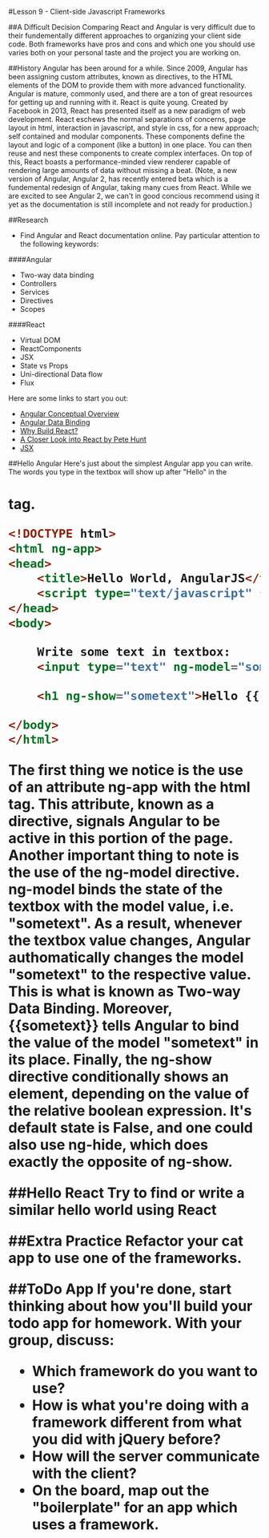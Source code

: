 #Lesson 9 - Client-side Javascript Frameworks

##A Difficult Decision
Comparing React and Angular is very difficult due to their fundementally different approaches to organizing your client side code. Both frameworks have pros and cons and which one you should use varies both on your personal taste and the project you are working on.

##History
Angular has been around for a while. Since 2009, Angular has been assigning custom attributes, known as directives, to the HTML elements of the DOM to provide them with more advanced functionality. Angular is mature, commonly used, and there are a ton of great resources for getting up and running with it. React is quite young. Created by Facebook in 2013, React has presented itself as a new paradigm of web development. React eschews the normal separations of concerns, page layout in html, interaction in javascript, and style in css, for a new approach; self contained and modular components. These components define the layout and logic of a component (like a button) in one place. You can then reuse and nest these components to create complex interfaces. On top of this, React boasts a performance-minded view renderer capable of rendering large amounts of data without missing a beat. (Note, a new version of Angular, Angular 2, has recently entered beta which is a fundemental redesign of Angular, taking many cues from React. While we are excited to see Angular 2, we can't in good concious recommend using it yet as the documentation is still incomplete and not ready for production.)

##Research
- Find Angular and React documentation online. Pay particular attention to the following keywords:

####Angular
- Two-way data binding
- Controllers
- Services
- Directives
- Scopes

####React
- Virtual DOM
- ReactComponents
- JSX
- State vs Props
- Uni-directional Data flow
- Flux

Here are some links to start you out:
- [Angular Conceptual Overview](https://docs.angularjs.org/guide/concepts)
- [Angular Data Binding](https://docs.angularjs.org/guide/databinding)
- [Why Build React?](http://facebook.github.io/react/blog/2013/06/05/why-react.html)
- [A Closer Look into React by Pete Hunt](https://www.quora.com/profile/Pete-Hunt/Posts/Facebooks-React-vs-AngularJS-A-Closer-Look)
- [JSX](https://facebook.github.io/react/docs/jsx-in-depth.html)

##Hello Angular
Here's just about the simplest Angular app you can write. The words you type in the textbox will show up after "Hello" in the <h1> tag.
```html
<!DOCTYPE html>
<html ng-app>
<head>
    <title>Hello World, AngularJS</title>
    <script type="text/javascript" src="https://ajax.googleapis.com/ajax/libs/angularjs/1.0.7/angular.min.js"></script>
</head>
<body>

    Write some text in textbox:
    <input type="text" ng-model="sometext" />

    <h1 ng-show="sometext">Hello {{ sometext }}</h1>

</body>
</html>
```
The first thing we notice is the use of an attribute **ng-app** with the html tag. This attribute, known as a directive, signals Angular to be active in this portion of the page. Another important thing to note is the use of the **ng-model** directive. **ng-model** binds the state of the textbox with the model value, i.e. "sometext". As a result, whenever the textbox value changes, Angular authomatically changes the model "sometext" to the respective value. This is what is known as Two-way Data Binding. Moreover, **{{sometext}}** tells Angular to bind the value of the model "sometext" in its place. Finally, the **ng-show** directive conditionally shows an element, depending on the value of the relative boolean expression. It's default state is False, and one could also use **ng-hide**, which does exactly the opposite of **ng-show**.

##Hello React
Try to find or write a similar hello world using React

##Extra Practice
Refactor your cat app to use one of the frameworks.

##ToDo App
If you're done, start thinking about how you'll build your todo app for homework. With your group, discuss:
- Which framework do you want to use?
- How is what you're doing with a framework different from what you did with jQuery before?
- How will the server communicate with the client?
- On the board, map out the "boilerplate" for an app which uses a framework.
